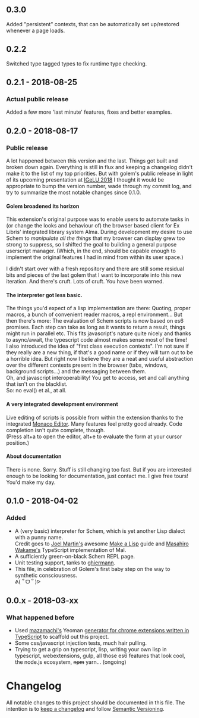## 0.3.0
Added "persistent" contexts, that can be automatically set up/restored whenever a page loads.

## 0.2.2
Switched type tagged types to fix runtime type checking.

## 0.2.1 - 2018-08-25
### Actual public release
Added a few more 'last minute' features, fixes and better examples.

## 0.2.0 - 2018-08-17
### Public release
A lot happened between this version and the last. Things got built and broken down again. Everything is still in flux and keeping a changelog didn't make it to the list of my top priorities. But with golem's public release in light of its upcoming presentation at [IGeLU 2018](http://igelu2018.cz/) I thought it would be appropriate to bump the version number, wade through my commit log, and try to summarize the most notable changes since 0.1.0.

#### Golem broadened its horizon
This extension's original purpose was to enable users to automate tasks in (or change the looks and behaviour of) the browser based client for Ex Libris' integrated library system Alma.
During development my desire to use Schem to *manipulate all the things* that my browser can display grew too strong to suppress, so I shifted the goal to building a general purpose userscript manager. (Which, in the end, should be capable enough to implement the original features I had in mind from within its user space.)

I didn't start over with a fresh repository and there are still some residual bits and pieces of the last golem that I want to incorporate into this new iteration. And there's cruft. Lots of cruft. You have been warned.

#### The interpreter got less basic.  
The things you'd expect of a lisp implementation are there: Quoting, proper macros, a bunch of convenient reader macros, a repl environment...
But then there's more: The evaluation of Schem scripts is now based on es6 promises. Each step can take as long as it wants to return a result, things might run in parallel etc. This fits javascript's nature quite nicely and thanks to async/await, the typescript code almost makes sense most of the time!  
I also introduced the idea of "first class execution contexts". I'm not sure if they really are a new thing, if that's a good name or if they will turn out to be a horrible idea. But right now I believe they are a neat and useful abstraction over the different contexts present in the browser (tabs, windows, background scripts...) and the messaging between them.  
Oh, and javascript interoperability! You get to access, set and call anything that isn't on the blacklist.  
So: no eval() et al., at all.

#### A very integrated development environment
Live editing of scripts is possible from within the extension thanks to the integrated [Monaco Editor](https://github.com/Microsoft/monaco-editor). Many features feel pretty good already. Code completion isn't quite complete, though.  
(Press alt+a to open the editor, alt+e to evaluate the form at your cursor position.)

#### About documentation
There is none. Sorry. Stuff is still changing too fast. But if you are interested enough to be looking for documentation, just contact me. I give free tours! You'd make my day.


## 0.1.0 - 2018-04-02

### Added
- A (very basic) interpreter for Schem, which is yet another Lisp dialect with a punny name.  
Credit goes to [Joel Martin's](https://github.com/kanaka) awesome [Make a Lisp](https://github.com/kanaka/mal/blob/master/process/guide.md) guide and [Masahiro Wakame's](https://github.com/vvakame) TypeScript implementation of Mal.
- A sufficiently green-on-black Schem REPL page.
- Unit testing support, tanks to [ghiermann](https://github.com/ghiermann).
- This file, in celebration of Golem's first baby step on the way to synthetic consciousness.  
ᕕ( ՞ ᗜ ՞ )ᕗ

## 0.0.x - 2018-03-xx
### What happened before
- Used [mazamachi's](https://github.com/mazamachi) Yeoman [generator for chrome extensions written in TypeScript](https://github.com/mazamachi/generator-chrome-extension-kickstart-typescript) to scaffold out this project.
- Some css/javascript injection tests, much hair pulling.
- Trying to get a grip on typescript, lisp, writing your own lisp in typescript, webextensions, gulp, all those es6 features that look cool, the node.js ecosystem, ~~npm~~ yarn... (ongoing)

# Changelog
All notable changes to this project should be documented in this file. The intention is to [keep a changelog](https://keepachangelog.com/en/1.0.0/) and follow [Semantic Versioning](https://semver.org/).